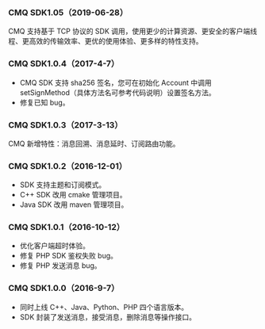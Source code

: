 ### CMQ SDK1.05（2019-06-28）
CMQ 支持基于 TCP 协议的 SDK 调用，使用更少的计算资源、更安全的客户端线程、更高效的传输效率、更优的使用体验、更多样的特性支持。

### CMQ SDK1.0.4（2017-4-7）
- CMQ SDK 支持 sha256 签名，您可在初始化 Account 中调用 setSignMethod（具体方法名可参考代码说明）设置签名方法。
- 修复已知 bug。

### CMQ SDK1.0.3（2017-3-13）
CMQ 新增特性：消息回溯、消息延时、订阅路由功能。

### CMQ SDK1.0.2（2016-12-01）
- SDK 支持主题和订阅模式。
- C++ SDK 改用 cmake 管理项目。
- Java SDK 改用 maven 管理项目。

###   CMQ SDK1.0.1（2016-10-12） 
- 优化客户端超时体验。
- 修复 PHP SDK 鉴权失败 bug。
- 修复 PHP 发送消息 bug。

### CMQ SDK1.0.0（2016-9-7） 
- 同时上线 C++、Java、Python、PHP 四个语言版本。
- SDK 封装了发送消息，接受消息，删除消息等操作接口。


